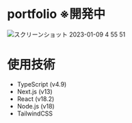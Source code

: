 # portfolio ※開発中
![スクリーンショット 2023-01-09 4 55 51](https://user-images.githubusercontent.com/62419040/211216188-8df2ad95-8191-4816-ae06-183b6d5b338f.png)

# 使用技術
- TypeScript (v4.9)
- Next.js (v13)
- React (v18.2)
- Node.js (v18)
- TailwindCSS